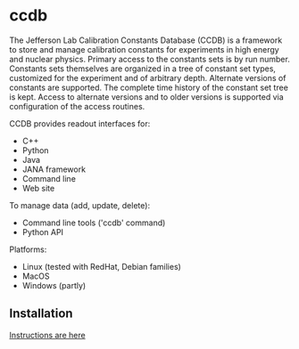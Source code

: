 # ccdb
The Jefferson Lab Calibration Constants Database (CCDB) is a framework to store and manage calibration constants for experiments in high energy and nuclear physics. Primary access to the constants sets is by run number. Constants sets themselves are organized in a tree of constant set types, customized for the experiment and of arbitrary depth. Alternate versions of constants are supported. The complete time history of the constant set tree is kept. Access to alternate versions and to older versions is supported via configuration of the access routines.

CCDB provides readout interfaces for:
* C++
* Python
* Java
* JANA framework
* Command line
* Web site

To manage data (add, update, delete):
* Command line tools ('ccdb' command)
* Python API

Platforms:
* Linux (tested with RedHat, Debian families)
* MacOS
* Windows (partly)

## Installation


[Instructions are here](https://github.com/JeffersonLab/ccdb/wiki/Installation)



